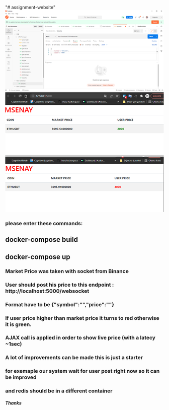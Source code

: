 "# assignment-website" 
<img src="public/p1.png">
<img src="public/p2.png">
<img src="public/p3.png">
<br>
<h3>please enter these commands:</h3>
  <h2>docker-compose build</h2>
  <h2>docker-compose up</h2>
<h3>Market Price was taken with socket from Binance</h3>
<h3>User should post his price to this endpoint : http://localhost:5000/websocket</h3>
<h3>Format have to be {"symbol":"<coinname>","price":"<price>"}</h3>
<h3>If user price higher than market price it turns to red otherwise it is green.</h3>
  <h3> AJAX call is applied in order to show live price (with a latecy ~1sec)</h3>

<h3> A lot of improvements can be made this is just a starter </h3>

<h3> for exemaple our system wait for user post right now so it can be improved </h3>
  <h3> and redis should be in a different container </h3>  

<h5>Thanks</h5>
